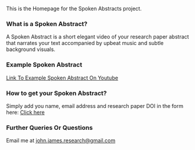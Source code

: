 
This is the Homepage for the Spoken Abstracts project.

### What is a Spoken Abstract?
A Spoken Abstract is a short elegant video of your research paper abstract that narrates your text accompanied by upbeat music and subtle background visuals.

### Example Spoken Abstract
[Link To Example Spoken Abstract On Youtube](TBC)

### How to get your Spoken Abstract?
Simply add you name, email address and research paper DOI in the form here:
[Click here](https://forms.gle/g5er3GAKAdrHHaqNA)

### Further Queries Or Questions
Email me at john.james.research@gmail.com

